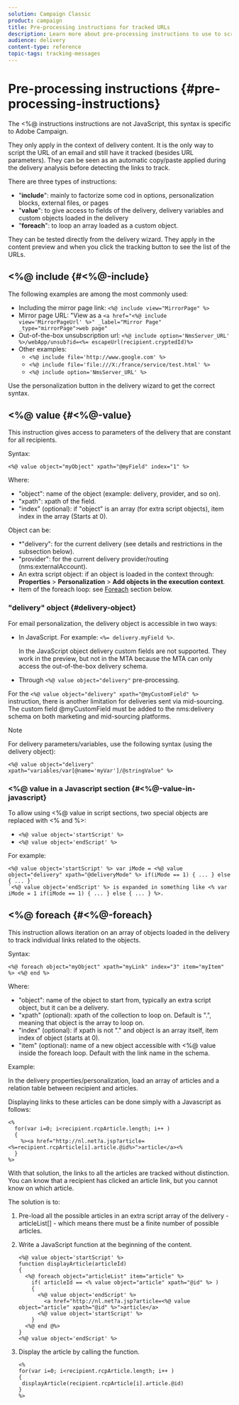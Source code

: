 ```yaml
---
solution: Campaign Classic
product: campaign
title: Pre-processing instructions for tracked URLs
description: Learn more about pre-processing instructions to use to script the URL of an email and still have it tracked.
audience: delivery
content-type: reference
topic-tags: tracking-messages
---
```


# Pre-processing instructions {#pre-processing-instructions}

The <%@ instructions instructions are not JavaScript, this syntax is specific to Adobe Campaign.

They only apply in the context of delivery content. It is the only way to script the URL of an email and still have it tracked (besides URL parameters). They can be seen as an automatic copy/paste applied during the delivery analysis before detecting the links to track.

There are three types of instructions:

* "**include**": mainly to factorize some cod in options, personalization blocks, external files, or pages
* "**value**": to give access to fields of the delivery, delivery variables and custom objects loaded in the delivery
* "**foreach**": to loop an array loaded as a custom object.

They can be tested directly from the delivery wizard. They apply in the content preview and when you click the tracking button to see the list of the URLs.

## <%@ include {#<%@-include}

The following examples are among the most commonly used:

* Including the mirror page link: `<%@ include view="MirrorPage" %>`
* Mirror page URL: "View as a `<a href="<%@ include view='MirrorPageUrl' %>" _label="Mirror Page" _type="mirrorPage">web page"`
* Out-of-the-box unsubscription url: `<%@ include option='NmsServer_URL' %>/webApp/unsub?id=<%= escapeUrl(recipient.cryptedId)%>`
* Other examples:
  * `<%@ include file='http://www.google.com' %>`
  * `<%@ include file='file:///X:/france/service/test.html' %>`
  * `<%@ include option='NmsServer_URL' %>`

Use the personalization button in the delivery wizard to get the correct syntax.

## <%@ value {#<%@-value}

This instruction gives access to parameters of the delivery that are constant for all recipients.

Syntax:

`<%@ value object="myObject" xpath="@myField" index="1" %>`

Where:

* "object": name of the object (example: delivery, provider, and so on).
* "xpath": xpath of the field.
* "index" (optional): if "object" is an array (for extra script objects), item index in the array (Starts at 0).

Object can be:

* *"delivery": for the current delivery (see details and restrictions in the subsection below).
* "provider": for the current delivery provider/routing (nms:externalAccount).
* An extra script object: if an object is loaded in the context through: **Properties** > **Personalization** > **Add objects in the execution context**.
* Item of the foreach loop: see [Foreach](#<%@-foreach) section below.

### "delivery" object {#delivery-object}

For email personalization, the delivery object is accessible in two ways:

* In JavaScript. For example: `<%= delivery.myField %>`.

  In the JavaScript object delivery custom fields are not supported. They work in the preview, but not in the MTA because the MTA can only access the out-of-the-box delivery schema.

* Through `<%@ value object="delivery"` pre-processing.

For the `<%@ value object="delivery" xpath="@myCustomField" %>` instruction, there is another limitation for deliveries sent via mid-sourcing. The custom field @myCustomField must be added to the nms:delivery schema on both marketing and mid-sourcing platforms.

>[!NOTE]
>
>For delivery parameters/variables, use the following syntax (using the delivery object):
>
>`<%@ value object="delivery" xpath="variables/var[@name='myVar']/@stringValue" %>`

### <%@ value in a Javascript section {#<%@-value-in-javascript}

To allow using <%@ value in script sections, two special objects are replaced with <% and %>:

* `<%@ value object='startScript' %>`
* `<%@ value object='endScript' %>`

For example:

```
<%@ value object='startScript' %> var iMode = <%@ value object="delivery" xpath="@deliveryMode" %> if(iMode == 1) { ... } else { ... }`
`<%@ value object='endScript' %> is expanded in something like <% var iMode = 1 if(iMode == 1) { ... } else { ... } %>.
```

## <%@ foreach {#<%@-foreach}

This instruction allows iteration on an array of objects loaded in the delivery to track individual links related to the objects.

Syntax:

`<%@ foreach object="myObject" xpath="myLink" index="3" item="myItem" %> <%@ end %>`

Where:

* "object": name of the object to start from, typically an extra script object, but it can be a delivery.
* "xpath" (optional): xpath of the collection to loop on. Default is ".", meaning that object is the array to loop on.
* "index" (optional): if xpath is not "." and object is an array itself, item index of object (starts at 0).
* "item" (optional): name of a new object accessible with <%@ value inside the foreach loop. Default with the link name in the schema.

Example:

In the delivery properties/personalization, load an array of articles and a relation table between recipient and articles.

Displaying links to these articles can be done simply with a Javascript as follows:

```
<%
  for(var i=0; i<recipient.rcpArticle.length; i++ )
  {
    %><a href="http://nl.net?a.jsp?article=<%=recipient.rcpArticle[i].article.@id%>">article</a><%
  }
%>
```

With that solution, the links to all the articles are tracked without distinction. You can know that a recipient has clicked an article link, but you cannot know on which article.

The solution is to:

1. Pre-load all the possible articles in an extra script array of the delivery - articleList[] - which means there must be a finite number of possible articles.
1. Write a JavaScript function at the beginning of the content.

    ```
    <%@ value object='startScript' %>
    function displayArticle(articleId)
    {
      <%@ foreach object="articleList" item="article" %>
        if( articleId == <% value object="article" xpath="@id" %> ) 
        {
          <%@ value object='endScript' %>
            <a href="http://nl.net?a.jsp?article=<%@ value object="article" xpath="@id" %>">article</a>
          <%@ value object='startScript' %>
        } 
      <%@ end @%>
    }
    <%@ value object='endScript' %>
    ```
1. Display the article by calling the function.

    ```
    <%
    for(var i=0; i<recipient.rcpArticle.length; i++ )
    {
     displayArticle(recipient.rcpArticle[i].article.@id)
    }
    %>
    ```

